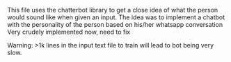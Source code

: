 This file uses the chatterbot library to get a close idea of what the person would sound like when given an input.
The idea was to implement a chatbot with the personality of the person based on his/her whatsapp conversation
Very crudely implemented now, need to fix

Warning: >1k lines in the input text file to train will lead to bot being very slow.
